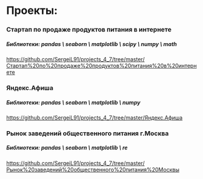# Проекты:

### Стартап по продаже продуктов питания в интернете
##### Библиотеки: pandas \ seaborn \ matplotlib \ scipy \ numpy \ math
https://github.com/SergeiL91/projects_4_7/tree/master/Стартап%20по%20продаже%20продуктов%20питания%20в%20интернете

### Яндекс.Афиша 
##### Библиотеки: pandas \ seaborn \ matplotlib \ numpy
https://github.com/SergeiL91/projects_4_7/tree/master/Яндекс.Афиша

### Рынок заведений общественного питания г.Москва
##### Библиотеки: pandas \ seaborn \ matplotlib \ re
https://github.com/SergeiL91/projects_4_7/tree/master/Рынок%20заведений%20общественного%20питания%20Москвы
